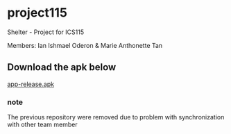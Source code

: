 # project115

Shelter - Project for ICS115

Members: Ian Ishmael Oderon & Marie Anthonette Tan

## Download the apk below

[app-release.apk](https://github.com/darknblack/project115/raw/master/app/release/app-release.apk)

### note

The previous repository were removed due to problem with synchronization with other team member